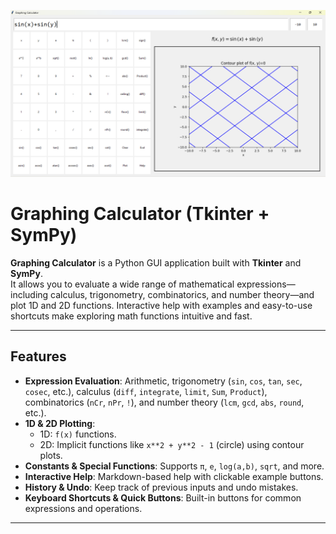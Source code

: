 
![](imgs/cover.png)

# Graphing Calculator (Tkinter + SymPy)

**Graphing Calculator** is a Python GUI application built with **Tkinter** and **SymPy**.  
It allows you to evaluate a wide range of mathematical expressions—including calculus, trigonometry, combinatorics, and number theory—and plot 1D and 2D functions. Interactive help with examples and easy-to-use shortcuts make exploring math functions intuitive and fast.

---

## Features

- **Expression Evaluation**: Arithmetic, trigonometry (`sin`, `cos`, `tan`, `sec`, `cosec`, etc.), calculus (`diff`, `integrate`, `limit`, `Sum`, `Product`), combinatorics (`nCr`, `nPr`, `!`), and number theory (`lcm`, `gcd`, `abs`, `round`, etc.).
- **1D & 2D Plotting**:
  - 1D: `f(x)` functions.
  - 2D: Implicit functions like `x**2 + y**2 - 1` (circle) using contour plots.
- **Constants & Special Functions**: Supports `π`, `e`, `log(a,b)`, `sqrt`, and more.
- **Interactive Help**: Markdown-based help with clickable example buttons.
- **History & Undo**: Keep track of previous inputs and undo mistakes.
- **Keyboard Shortcuts & Quick Buttons**: Built-in buttons for common expressions and operations.

---